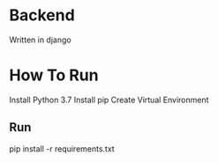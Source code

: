 # Backend
Written in django
# How To Run
Install Python 3.7
Install pip
Create Virtual Environment
## Run
pip install -r requirements.txt
